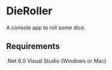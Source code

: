 # DieRoller
A console app to roll some dice.

## Requirements 
.Net 6.0
Visual Studio (Windows or Mac)
